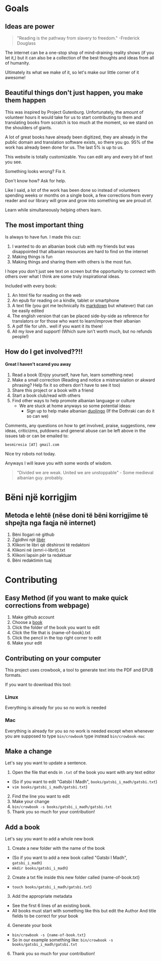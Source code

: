 # Goals
## Ideas are power
> "Reading is the pathway from slavery to freedom." -Frederick Douglass

The internet can be a one-stop shop of mind-draining reality shows (if you let it,)
but it can also be a collection of the best thoughts and ideas from all of humanity.

Ultimately its what we make of it, so let's make our little corner of it awesome!
## Beautiful things don't just happen, you make them happen
This was inspired by Project Gutenburg. Unfortunately, the amount of volunteer
hours it would take for us to start contributing to them and translating books from 
scratch is too much at the moment, so we stand on the shoulders of giants.

A lot of great books have already been digitized, they are already in the public domain
and translation software exists, so there you go. 95% of the work has already been done
for us. The last 5% is up to us.

This website is totally customizable. You can edit any and every bit of text you see.

Something looks wrong? Fix it.

Don't know how? Ask for help.

Like I said, a lot of the work has been done so instead of volunteers spending weeks or months
on a single book, a few corrections from every reader and our library will grow and grow into
something we are proud of.

Learn while simultaneously helping others learn.
## The most important thing
Is always to have fun. I made this cuz:

1. I wanted to do an albanian book club with my friends but was disappointed that albanian resources are hard to find on the internet
2. Making things is fun
3. Making things and sharing them with others is the most fun.

I hope you don't just see text on screen but the opportunity to connect with others over what I think
are some truly inspirational ideas.

Included with every book:
1. An html file for reading on the web
2. An epub for reading on a kindle, tablet or smartphone
3. A text file (you got me technically its [markdown](https://www.markdownguide.org/basic-syntax/) but whatever) that can be easily edited
4. The english version that can be placed side-by-side as reference for translators or for those who want to learn/improve their albanian
5. A pdf file for uhh.. well if you want it its there!
6. All my love and support! (Which sure isn't worth much, but no refunds people!)

## How do I get involved??!!
#### Great I haven't scared you away 

1. Read a book (Enjoy yourself, have fun, learn something new)
2. Make a small correction (Reading and notice a mistranslation or akward phrasing? Help fix it so others don't have to see it too)
3. Share this project or a book with a friend
4. Start a book club/read with others
5. Find other ways to help promote albanian language or culture
    - We are stuck at home anyways so some potential ideas:
        - Sign up to help make albanian [duolingo](https://duolingo-incubator-web.duolingo.com/application) (If the Dothraki can do it so can we)


Comments, any questions on how to get involved, praise, suggestions, new ideas, criticizms, putdowns and general abuse can be left above in the issues tab or can be emailed to:

`besmiresia [AT] gmail.com`

Nice try robots not today.

Anyways I will leave you with some words of wisdom.

> "Divided we are weak. United we are unstoppable" - Some medieval albanian guy. probably.



# Bëni një korrigjim
## Metoda e lehtë (nëse doni të bëni korrigjime të shpejta nga faqja në internet)
1. Bëni llogari në github
2. Zgjidhni një [libër](https://github.com/besmiresia/lahuta/tree/master/books)
3. Klikoni te libri që dëshironi të redaktoni
4. Klikoni në {emri-i-librit}.txt
5. Klikoni lapsin për ta redaktuar
6. Bëni redaktimin tuaj

# Contributing

## Easy Method (if you want to make quick corrections from webpage)
1. Make github account
2. Choose a [book](https://github.com/besmiresia/lahuta/tree/master/books)
3. Click the folder of the book you want to edit
4. Click the file that is {name-of-book}.txt
5. Click the pencil in the top right corner to edit
6. Make your edit

## Contributing on your computer
This project uses crowbook, a tool to generate text into the PDF and EPUB formats.

If you want to download this tool:

### Linux
Everything is already for you so no work is needed

### Mac
Everything is already for you so no work is needed except when whenever you are 
supposed to type `bin/crowbook` type instead `bin/crowbook-mac`

## Make a change
Let's say you want to update a sentence.

1. Open the file that ends in `.txt` of the book you want with any text editor
 - (So if you want to edit "Gatsbi I Madh", `books/gatsbi_i_madh/gatsbi.txt`)
 - `vim books/gatsbi_i_madh/gatsbi.txt`)
2. Find the line you want to edit
3. Make your change
4. `bin/crowbook -s books/gatsbi_i_madh/gatsbi.txt`
6. Thank you so much for your contribution!


## Add a book
Let's say you want to add a whole new book

1. Create a new folder with the name of the book
 - (So if you want to add a new book called "Gatsbi I Madh", `gatsbi_i_madh`)
 - `mkdir books/gatsbi_i_madh`)
2. Create a txt file inside this new folder called {name-of-book.txt}
 - `touch books/gatsbi_i_madh/gatsbi.txt`)
3. Add the appropriate metadata
 - See the first 6 lines of an existing book.
 - All books must start with something like this but edit the Author And title fields to be correct for your book
4. Generate your book 
 - `bin/crowbook -s {name-of-book.txt}`
 - So in our example something like: `bin/crowbook -s books/gatsbi_i_madh/gatsbi.txt`
6. Thank you so much for your contribution!


